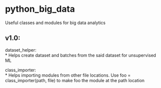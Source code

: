 # python_big_data
Useful classes and modules for big data analytics

v1.0:
-----
  dataset_helper:\
    * Helps create dataset and batches from the said dataset for unsupervised ML 
    
  class_importer:\
    * Helps importing modules from other file locations. Use foo = class_importer(path, file) to make foo the module at the path location

